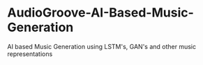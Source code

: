 # AudioGroove-AI-Based-Music-Generation
AI based Music Generation using LSTM's, GAN's and other music representations
